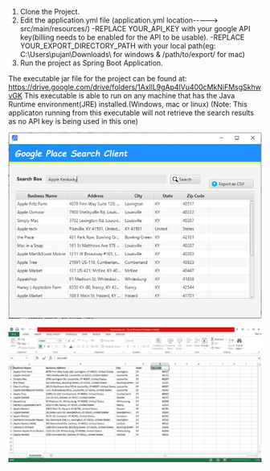 1. Clone the Project.
2. Edit the application.yml file
	(application.yml location-----> src/main/resources/)
	-REPLACE YOUR_API_KEY with your google API key(billing needs to be enabled for the API to be usable).
	-REPLACE YOUR_EXPORT_DIRECTORY_PATH with your local path(eg: C:\Users\pujan\Downloads\ for windows
		& /path/to/export/ for mac) 
3. Run the project as Spring Boot Application.	



The executable jar file for the project can be found at:
https://drive.google.com/drive/folders/1AxllL9gAp4lVu400cMkNiFMsgSkhwvGK
This executable is able to run on any machine that has the Java Runtime environment(JRE) installed.(Windows, mac or linux)
(Note: This applicaton running from this executable will not retrieve the search results as no API key is being used in this one)



![alt text](https://github.com/pujanov69/GooglePlaceSearchDesktopClient/blob/master/Desktop_app_demo.JPG?raw=true)

![alt text](https://github.com/pujanov69/GooglePlaceSearchDesktopClient/blob/master/csvExportDemo.JPG?raw=true)